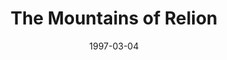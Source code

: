 ---
mission_id: mount
slug: "the-mountains-of-relion"
editorsChoice:
title: "The Mountains of Relion"
authors: 
    - "Eric Pauker"
date: 1997-03-04
filename: "mount.zip"
description: "The plans for the Death Star have been found. Their current location is hidden deep within one of the Empire's coordinating centers in a mountain range on Relion. Your mission is to steal the plans and make it back to your ship."
cover: "mount.png"
levelReplaced:	SECBASE
difficulty: yes
bm:	no
fme: no
wax: no
three_do: no
voc: no
gmd: no
vue: no
lfd: no
base: "New level from scratch" 
editors: "WDFUSE 2.00"

---